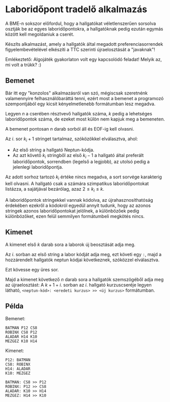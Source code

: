 # Laboridőpont tradelő alkalmazás

A BME-n sokszor előfordul, hogy a hallgatókat véletlenszerűen sorsolva osztják be
az egyes laboridőpontokra, a hallgatóknak pedig ezután egymás között kell
megoldaniuk a cserét.

Készíts alkalmazást, amely a hallgatók által megadott preferenciasorrendek
figyelembevételével elkészíti a TTC szerinti újraelosztását a "javaknak"!

Emlékeztető: Algojáték gyakorlaton volt egy kapcsolódó feladat! Melyik az, mi volt a trükk? :)

## Bemenet

Bár itt egy "konzolos" alkalmazásról van szó, mégiscsak szeretnénk 
valamennyire felhasználóbaráttá tenni, ezért most a bemenet a programozó
szempontjából egy kicsit kényelmetlenebb formátumban lesz megadva.

Legyen $n$ a cserében résztvevő hallgatók száma, $k$ pedig a lehetséges
laboridőpontok száma, de ezeket most külön nem kapjuk meg a bemeneten.

A bemenet pontosan $n$ darab sorból áll és EOF-ig kell olvasni.

Az $i$. sor $k_i+1$ stringet tartalmaz, szóközökkel elválasztva, ahol:
- Az első string a hallgató Neptun-kódja.
- Az azt követő $k_i$ stringből az első $k_i-1$ a hallgató által preferált laboridőpontok,
  sorrendben (legelső a legjobb), az utolsó pedig a jelenlegi laboridőpontja.

Az adott sorhoz tartozó $k_i$ értéke nincs megadva, a sort sorvége karakterig
kell olvasni. A hallgató csak a számára szimpatikus laboridőpontokat listázza,
a sajátjával bezárólag, azaz $2 \leq k_i \leq k$.

A laboridőpontok stringekkel vannak kódolva, az újrahasznosíthatóság érdekében
ezekről a kódokról egyedül annyit tudunk, hogy az azonos stringek azonos
laboridőpontokat jelölnek, a különbözőek pedig különbözőket, ezen felül
semmilyen formátumbeli megkötés nincs.

## Kimenet

A kimenet első $k$ darab sora a laborok új beosztását adja meg.

Az $i$. sorban az első string a labor kódját adja meg, ezt követi egy `:`,
majd a hozzárendelt hallgatók neptun kódjai következnek, szóközzel elválasztva.

Ezt kövesse egy üres sor.

Majd a kimenet következő $n$ darab sora a hallgatók szemszögéből adja meg az
újraelosztást: A $k+1+i$. sorban az $i$. hallgató kurzuscseréje legyen látható,
`<neptun-kód>: <eredeti kurzus> >> <új kurzus>` formátumban.

## Példa

Bemenet:
```
BATMAN P12 CS8
ROBINX CS8 P12
ALADAR H14 K10
MEZGEZ K10 H14
```

Kimenet:
```
P12: BATMAN
CS8: ROBINX
H14: ALADAR
K10: MEZGEZ

BATMAN: CS8 >> P12
ROBINX: P12 >> CS8
ALADAR: K10 >> H14
MEZGEZ: H14 >> K10
```
